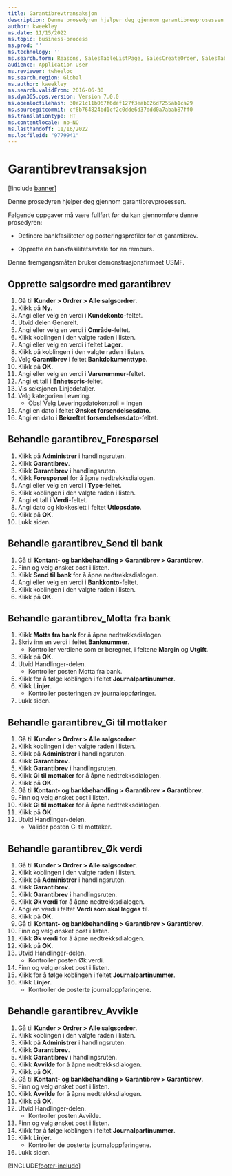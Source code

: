 ```yaml
---
title: Garantibrevtransaksjon
description: Denne prosedyren hjelper deg gjennom garantibrevprosessen.
author: kweekley
ms.date: 11/15/2022
ms.topic: business-process
ms.prod: ''
ms.technology: ''
ms.search.form: Reasons, SalesTableListPage, SalesCreateOrder, SalesTable, BankLGRequestForm, BankLGRequestFormRequest, BankLGGuarantee, BankLGFormSubmitToBank, BankDocumentAgreementLineLookup, BankLGFormReceiveFromBank, LedgerJournalTable, LedgerJournalTransDaily, BankLGRequestFormGiveToBeneficiary, BankLGFormGiveToBeneficiary, BankLGRequestFormIncreaseValue, BankLGFormIncreaseValue, BankLGRequestFormLiquidate, BankLGFormLiquidate
audience: Application User
ms.reviewer: twheeloc
ms.search.region: Global
ms.author: kweekley
ms.search.validFrom: 2016-06-30
ms.dyn365.ops.version: Version 7.0.0
ms.openlocfilehash: 30e21c11b067f6def127f3eab026d7255ab1ca29
ms.sourcegitcommit: cf6b764824bd1cf2c0dde6d37ddd0a7abab87ff0
ms.translationtype: HT
ms.contentlocale: nb-NO
ms.lasthandoff: 11/16/2022
ms.locfileid: "9779941"
---
```

# <a name="letter-of-guarantee-transaction"></a>Garantibrevtransaksjon

[!include [banner](../../includes/banner.md)]

Denne prosedyren hjelper deg gjennom garantibrevprosessen.



Følgende oppgaver må være fullført før du kan gjennomføre denne prosedyren:

- Definere bankfasiliteter og posteringsprofiler for et garantibrev.

- Opprette en bankfasilitetsavtale for en remburs.



Denne fremgangsmåten bruker demonstrasjonsfirmaet USMF.


## <a name="create-sales-order-with-letter-of-guarantee"></a>Opprette salgsordre med garantibrev
1. Gå til **Kunder > Ordrer > Alle salgsordrer**.
2. Klikk på **Ny**.
3. Angi eller velg en verdi i **Kundekonto**-feltet.
4. Utvid delen Generelt.
5. Angi eller velg en verdi i **Område**-feltet.
6. Klikk koblingen i den valgte raden i listen.
7. Angi eller velg en verdi i feltet **Lager**.
8. Klikk på koblingen i den valgte raden i listen.
9. Velg **Garantibrev** i feltet **Bankdokumenttype**.
10. Klikk på **OK**.
11. Angi eller velg en verdi i **Varenummer**-feltet.
12. Angi et tall i **Enhetspris**-feltet.
13. Vis seksjonen Linjedetaljer.
14. Velg kategorien Levering.
    * Obs!  Velg Leveringsdatokontroll = Ingen  
15. Angi en dato i feltet **Ønsket forsendelsesdato**.
16. Angi en dato i **Bekreftet forsendelsesdato**-feltet.

## <a name="process-letter-of-guarantee_request"></a>Behandle garantibrev_Forespørsel
1. Klikk på **Administrer** i handlingsruten.
2. Klikk **Garantibrev**.
3. Klikk **Garantibrev** i handlingsruten.
4. Klikk **Forespørsel** for å åpne nedtrekksdialogen.
5. Angi eller velg en verdi i **Type**-feltet.
6. Klikk koblingen i den valgte raden i listen.
7. Angi et tall i **Verdi**-feltet.
8. Angi dato og klokkeslett i feltet **Utløpsdato**.
9. Klikk på **OK**.
10. Lukk siden.

## <a name="process-letter-of-guarantee_submit-to-bank"></a>Behandle garantibrev_Send til bank
1. Gå til **Kontant- og bankbehandling > Garantibrev > Garantibrev**.
2. Finn og velg ønsket post i listen.
3. Klikk **Send til bank** for å åpne nedtrekksdialogen.
4. Angi eller velg en verdi i **Bankkonto**-feltet.
5. Klikk koblingen i den valgte raden i listen.
6. Klikk på **OK**.

## <a name="process-letter-of-guarantee_receive-from-bank"></a>Behandle garantibrev_Motta fra bank
1. Klikk **Motta fra bank** for å åpne nedtrekksdialogen.
2. Skriv inn en verdi i feltet **Banknummer**.
    * Kontroller verdiene som er beregnet, i feltene **Margin** og **Utgift**.  
3. Klikk på **OK**.
4. Utvid Handlinger-delen.
    * Kontroller posten Motta fra bank.  
5. Klikk for å følge koblingen i feltet **Journalpartinummer**.
6. Klikk **Linjer**.
    * Kontroller posteringen av journaloppføringer.  
7. Lukk siden.

## <a name="process-letter-of-guarantee_give-to-beneficiary"></a>Behandle garantibrev_Gi til mottaker
1. Gå til **Kunder > Ordrer > Alle salgsordrer**.
2. Klikk koblingen i den valgte raden i listen.
3. Klikk på **Administrer** i handlingsruten.
4. Klikk **Garantibrev**.
5. Klikk **Garantibrev** i handlingsruten.
6. Klikk **Gi til mottaker** for å åpne nedtrekksdialogen.
7. Klikk på **OK**.
8. Gå til **Kontant- og bankbehandling > Garantibrev > Garantibrev**.
9. Finn og velg ønsket post i listen.
10. Klikk **Gi til mottaker** for å åpne nedtrekksdialogen.
11. Klikk på **OK**.
12. Utvid Handlinger-delen.
    * Valider posten Gi til mottaker.  

## <a name="process-letter-of-guarantee_increase-value"></a>Behandle garantibrev_Øk verdi
1. Gå til **Kunder > Ordrer > Alle salgsordrer**.
2. Klikk koblingen i den valgte raden i listen.
3. Klikk på **Administrer** i handlingsruten.
4. Klikk **Garantibrev**.
5. Klikk **Garantibrev** i handlingsruten.
6. Klikk **Øk verdi** for å åpne nedtrekksdialogen.
7. Angi en verdi i feltet **Verdi som skal legges til**.
8. Klikk på **OK**.
9. Gå til **Kontant- og bankbehandling > Garantibrev > Garantibrev**.
10. Finn og velg ønsket post i listen.
11. Klikk **Øk verdi** for å åpne nedtrekksdialogen.
12. Klikk på **OK**.
13. Utvid Handlinger-delen.
    * Kontroller posten Øk verdi.  
14. Finn og velg ønsket post i listen.
15. Klikk for å følge koblingen i feltet **Journalpartinummer**.
16. Klikk **Linjer**.
    * Kontroller de posterte journaloppføringene.  

## <a name="process-letter-of-guarantee_liquidate"></a>Behandle garantibrev_Avvikle
1. Gå til **Kunder > Ordrer > Alle salgsordrer**.
2. Klikk koblingen i den valgte raden i listen.
3. Klikk på **Administrer** i handlingsruten.
4. Klikk **Garantibrev**.
5. Klikk **Garantibrev** i handlingsruten.
6. Klikk **Avvikle** for å åpne nedtrekksdialogen.
7. Klikk på **OK**.
8. Gå til **Kontant- og bankbehandling > Garantibrev > Garantibrev**.
9. Finn og velg ønsket post i listen.
10. Klikk **Avvikle** for å åpne nedtrekksdialogen.
11. Klikk på **OK**.
12. Utvid Handlinger-delen.
    * Kontroller posten Avvikle.  
13. Finn og velg ønsket post i listen.
14. Klikk for å følge koblingen i feltet **Journalpartinummer**.
15. Klikk **Linjer**.
    * Kontroller de posterte journaloppføringene.  
16. Lukk siden.



[!INCLUDE[footer-include](../../../includes/footer-banner.md)]

